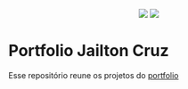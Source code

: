 <p align="center">
<a href="https://codeclimate.com/github/jailtoncruz/portifolio/maintainability"><img src="https://api.codeclimate.com/v1/badges/ce348036b11f73e5c799/maintainability" /></a>
<a href="https://codeclimate.com/github/jailtoncruz/portifolio/test_coverage"><img src="https://api.codeclimate.com/v1/badges/ce348036b11f73e5c799/test_coverage" /></a>
</p>

# Portfolio Jailton Cruz

Esse repositório reune os projetos do [portfolio](https://tomcruz.dev)
